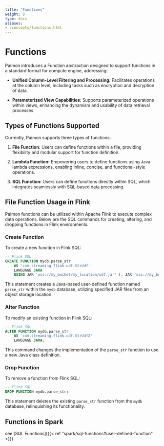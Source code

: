 ```yaml
---
title: "Functions"
weight: 9
type: docs
aliases:
- /concepts/functions.html
---
```

<!--
Licensed to the Apache Software Foundation (ASF) under one
or more contributor license agreements.  See the NOTICE file
distributed with this work for additional information
regarding copyright ownership.  The ASF licenses this file
to you under the Apache License, Version 2.0 (the
"License"); you may not use this file except in compliance
with the License.  You may obtain a copy of the License at

  http://www.apache.org/licenses/LICENSE-2.0

Unless required by applicable law or agreed to in writing,
software distributed under the License is distributed on an
"AS IS" BASIS, WITHOUT WARRANTIES OR CONDITIONS OF ANY
KIND, either express or implied.  See the License for the
specific language governing permissions and limitations
under the License.
-->

# Functions

Paimon introduces a Function abstraction designed to support functions in a standard format for compute engine, addressing:

- **Unified Column-Level Filtering and Processing:** Facilitates operations at the column level, including tasks such as encryption and decryption of data.

- **Parameterized View Capabilities:** Supports parameterized operations within views, enhancing the dynamism and usability of data retrieval processes.

## Types of Functions Supported

Currently, Paimon supports three types of functions:

1. **File Function:** Users can define functions within a file, providing flexibility and modular support for function definition.

2. **Lambda Function:** Empowering users to define functions using Java lambda expressions, enabling inline, concise, and functional-style operations.

3. **SQL Function:** Users can define functions directly within SQL, which integrates seamlessly with SQL-based data processing.

## File Function Usage in Flink

Paimon functions can be utilized within Apache Flink to execute complex data operations. Below are the SQL commands for creating, altering, and dropping functions in Flink environments.

### Create Function

To create a new function in Flink SQL:

```sql
-- Flink SQL
CREATE FUNCTION mydb.parse_str
    AS 'com.streaming.flink.udf.StrUdf' 
    LANGUAGE JAVA
    USING JAR 'oss://my_bucket/my_location/udf.jar' [, JAR 'oss://my_bucket/my_location/a.jar'];
```

This statement creates a Java-based user-defined function named `parse_str` within the `mydb` database, utilizing specified JAR files from an object storage location.

### Alter Function

To modify an existing function in Flink SQL:

```sql
-- Flink SQL
ALTER FUNCTION mydb.parse_str
    AS 'com.streaming.flink.udf.StrUdf2' 
    LANGUAGE JAVA;
```

This command changes the implementation of the `parse_str` function to use a new Java class definition.

### Drop Function

To remove a function from Flink SQL:

```sql
-- Flink SQL
DROP FUNCTION mydb.parse_str;
```

This statement deletes the existing `parse_str` function from the `mydb` database, relinquishing its functionality.

## Functions in Spark

see [SQL Functions]({{< ref "spark/sql-functions#user-defined-function" >}})